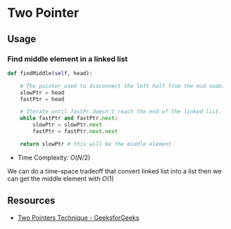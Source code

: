 # Two Pointer

## Usage

### Find middle element in a linked list

```py
def findMiddle(self, head):

    # The pointer used to disconnect the left half from the mid node.
    slowPtr = head
    fastPtr = head

    # Iterate until fastPr doesn't reach the end of the linked list.
    while fastPtr and fastPtr.next:
        slowPtr = slowPtr.next
        fastPtr = fastPtr.next.next

    return slowPtr # this will be the middle element
```

* Time Complexity: $O(N/2)$

We can do a time-space tradeoff that convert linked list into a list then we can get the middle element with $O(1)$

## Resources

* [Two Pointers Technique - GeeksforGeeks](https://www.geeksforgeeks.org/two-pointers-technique/)
